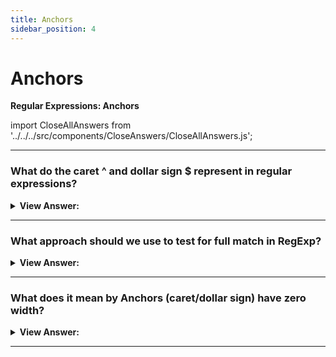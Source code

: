 ```yaml
---
title: Anchors
sidebar_position: 4
---
```


# Anchors

**Regular Expressions: Anchors**

<head>
  <title>RegExp Anchors - JavaScript Interview Questions & Answers</title>
  <meta charSet="utf-8" />
</head>

import CloseAllAnswers from '../../../src/components/CloseAnswers/CloseAllAnswers.js';

<CloseAllAnswers />

---

### What do the caret ^ and dollar sign $ represent in regular expressions?

<details>
  <summary><strong>View Answer:</strong></summary>
  <div>
  <div><strong>Interview Response:</strong> The caret ^ and dollar $ characters have special meaning in a regexp. They are called “anchors”. The caret ^ matches at the beginning of the text, and the dollar $ represents the end. It should be noted, we could use the startsWith and endsWith methods to perform the same task, which is recommended. Regular expressions should be used for more complex tests.
    </div><br />
  <div><strong className="codeExample">Code Example:</strong><br /><br />

  <div></div>

```js
let str1 = 'Mary had a little lamb';
alert(/^Mary/.test(str1)); // true

let str2 = "it's fleece was white as snow";
alert(/snow$/.test(str2)); // true
```

  </div>
  </div>
</details>

---

### What approach should we use to test for full match in RegExp?

<details>
  <summary><strong>View Answer:</strong></summary>
  <div>
  <div><strong>Interview Response:</strong> Both anchors, caret, and dollar sign, together ^...$ are often used to test whether a string fully matches the pattern. For instance, to check if the user input is in the right format.
    </div><br />
  <div><strong className="codeExample">Code Example:</strong><br /><br />

  <div></div>

```js
let goodInput = '12:34';
let badInput = '12:345';

let regexp = /^\d\d:\d\d$/;
alert(regexp.test(goodInput)); // true
alert(regexp.test(badInput)); // false
```

  </div>
  </div>
</details>

---

### What does it mean by Anchors (caret/dollar sign) have zero width?

<details>
  <summary><strong>View Answer:</strong></summary>
  <div>
  <div><strong>Interview Response:</strong> It means they do not match a character, but rather force the regexp engine to check the condition (text start/end).
    </div>
  </div>
</details>

---

